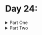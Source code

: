 # Day 24: 

<details>
  <summary>Part One</summary>


</details>

<details>
  <summary>Part Two</summary>


</details>